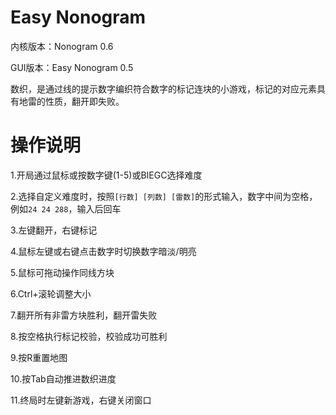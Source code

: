 # Easy Nonogram

内核版本：Nonogram 0.6

GUI版本：Easy Nonogram 0.5

数织，是通过线的提示数字编织符合数字的标记连块的小游戏，标记的对应元素具有地雷的性质，翻开即失败。

# 操作说明

1.开局通过鼠标或按数字键(1-5)或BIEGC选择难度

2.选择自定义难度时，按照`[行数] [列数] [雷数]`的形式输入，数字中间为空格，例如`24 24 288`，输入后回车

3.左键翻开，右键标记

4.鼠标左键或右键点击数字时切换数字暗淡/明亮

5.鼠标可拖动操作同线方块

6.Ctrl+滚轮调整大小

7.翻开所有非雷方块胜利，翻开雷失败

8.按空格执行标记校验，校验成功可胜利

9.按R重置地图

10.按Tab自动推进数织进度

11.终局时左键新游戏，右键关闭窗口

